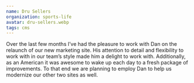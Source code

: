 ```yaml
---
name: Dru Sellers
organization: sports-life
avatar: dru-sellers.webp
tags: cms
---
```


Over the last few months I’ve had the pleasure to work with Dan on the relaunch of our new marketing site. His attention to detail and flexibility to work with in our team’s style made him a delight to work with. Additionally, as an American it was awesome to wake up each day to a fresh package of improvements. To that end we are planning to employ Dan to help us modernize our other two sites as well.
